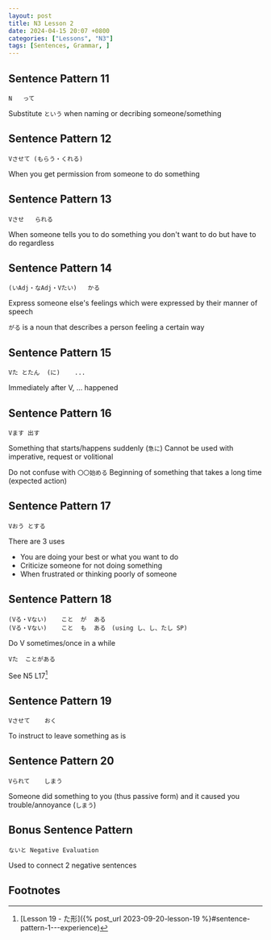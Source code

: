 ```yaml
---
layout: post
title: N3 Lesson 2
date: 2024-04-15 20:07 +0800
categories: ["Lessons", "N3"]
tags: [Sentences, Grammar, ]
---
```


## Sentence Pattern 11
```
N   って
```
Substitute `という` when naming or decribing someone/something

## Sentence Pattern 12
```
Vさせて (もらう・くれる)
```
When you get permission from someone to do something

## Sentence Pattern 13
```
Vさせ   られる
```
When someone tells you to do something you don't want to do but have to do regardless

## Sentence Pattern 14
```
(いAdj・なAdj・Vたい)   かる
```
Express someone else's feelings which were expressed by their manner of speech

`がる` is a noun that describes a person feeling a certain way

## Sentence Pattern 15
```
Vた とたん  (に)    ...
```
Immediately after V, ... happened

## Sentence Pattern 16
```
Vます	出す
```
Something that starts/happens suddenly (`急に`)
Cannot be used with imperative, request or volitional

Do not confuse with `〇〇始める`
Beginning of something that takes a long time (expected action)

## Sentence Pattern 17
```
Vおう とする
```
There are 3 uses
* You are doing your best or what you want to do
* Criticize someone for not doing something
* When frustrated or thinking poorly of someone

## Sentence Pattern 18
```
(Vる・Vない)	こと  が  ある
(Vる・Vない)	こと  も  ある　(using し、し、たし SP)
```
Do V sometimes/once in a while

```
Vた	ことがある
```
See N5 L17[^fn1]

## Sentence Pattern 19
```
Vさせて	おく
```
To instruct to leave something as is

## Sentence Pattern 20
```
Vられて	しまう
```
Someone did something to you (thus passive form) and it caused you trouble/annoyance (`しまう`)

## Bonus Sentence Pattern
```
ないと	Negative Evaluation
```
Used to connect 2 negative sentences

## Footnotes
[^fn1]: [Lesson 19 - た形]({% post_url 2023-09-20-lesson-19 %}#sentence-pattern-1---experience)
